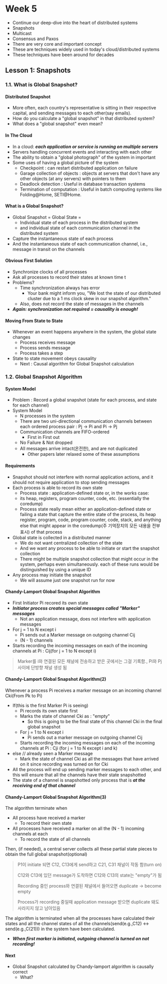 # Week 5

- Continue our deep-dive into the heart of distributed systems
- Snapshots
- Multicast
- Consensus and Paxos
- There are very core and important concept
- These are techniques widely used in today's cloud/distributed systems
- These techniques have been around for decades

## Lesson 1: Snapshots

### 1.1. What is Global Snapshot?

#### Distributed Snapshot

- More often, each country's representative is sitting in their respective capital, and sending messages to each other(say emails).
- How do you calculate a "global snapshot" in that distributed system?
- What does a "global snapshot" even mean?

#### In The Cloud

- In a cloud: ***each application or service is running on multiple servers***
- Servers handling concurrent events and interacting with each other
- The ability to obtain a "global photograph" of the system in important
- Some uses of having a global picture of the system
  - Checkpoint : can restart distributed application on failure
  - Garage collection of objects : objects at servers that don't have any other objects (at any servers) with pointers to them
  - Deadlock detection : Useful in database transaction systems
  - Termination of computation : Useful in batch computing systems like Folding@Home, SETI@Home.

#### What is a Global Snapshot?

- Global Snapshot = Global State = 
  - Individual state of each process in the distributed system
  - and individual state of each communication channel in the distributed system
- Capture the instantaneous state of each process
- And the instantaneous state of each communication channel, i.e., message in transit on the channels

#### Obvious First Solution

- Synchronize clocks of all processes
- Ask all processes to record their states at known time t
- Problems?
  - Time synchronization always has error
    - Your bank might inform you, "We lost the state of our distributed cluster due to a 1 ms clock skew in our snapshot algorithm."
  - Also, does not record the state of messages in the channels
- ***Again: synchronization not required = causality is enough!***

####  Moving From State to State

- Whenever an event happens anywhere in the system, the global state changes
  - Process receives message
  - Process sends message
  - Process takes a step
- State to state movement obeys causality
  - Next : Causal algorithm for Global Snapshot calculation

### 1.2. Global Snapshot Algorithm

#### System Model

- Problem : Record a global snapshot (state for each process, and state for each channel)
- System Model 
  - N processes in the system
  - There are two uni-directional communication channels between each ordered process pair :
    Pj -> Pi and Pi -> Pj
  - Communication channels are FIFO-ordered
    - First in First out
  - No Failure & Not dropped
  - All messages arrive intact(온전한), and are not duplicated
    - Other papers later relaxed some of these assumptions

#### Requirements

- Snapshot should not interfere with normal application actions, and it should not require application to stop sending messages
- Each process is able to record its own state
  - Process state : application-defined state or, in the works case:
  - its heap, registers, program counter, code, etc. (essentially the coredump)
  - Process state really mean either an application-defined state or failing a state that capture the entire state of the process, its heap register, program, code, program counter, code, stack, and anything else that might appear in the coredump(주 기억장치의 모든 내용을 전부 표시) of that process
- Global state is collected in a distributed manner
  - We do not want centralized collection of the state
  - And we want any process to be able to initiate or start the snapshot collection
  - There might be multiple snapshot collection that might occur in the system, perhaps even simultaneously. each of these runs would be distinguished by using a unique ID
- Any process may initiate the snapshot
  - We will assume just one snapshot run for now

#### Chandy-Lamport Global Snapshot Algorithm

- First Initiator Pi recored its own state
- ***Initiator process creates special messages called "Marker" messages***
  - Not an application message, does not interfere with application messages
- For j = 1 to N except i
  - Pi sends out a Marker message on outgoing channel Cij 
  - (N - 1) channels
- Starts recording the incoming messages on each of the incoming channels at Pi : Cij(for j = 1 to N except i)

> Marker를 i와 연결된 모든 채널에 전송하고 받은 곳에서는 그걸 기록함., Pi와 Pj사이에 단방향 채널 생성 됨

#### Chandy-Lamport Global Snapshot Algorithm(2)

Whenever a process Pi receives a marker message on an incoming channel Cki(From Pk to Pi)

- If(this is the first Marker Pi is seeing)
  - Pi records its own state first
  - Marks the state of channel Cki as : "empty"
    - So this is going to be the final state of this channel Cki in the final global snapshot
  - For j = 1 to N except i
    - Pi sends out a marker message on outgoing channel Cij
  - Starts recording the incoming messages on each of the incoming channels at Pi : Cji
    (for j = 1 to N except i and k)
- else // already seen a Marker message
  - Mark the state of channel Cki as all the messages that have arrived on it since recording was turned on for Cki
- All the process will end up sending marker messages to each other, and this will ensure that all the channels have their state snapshotted
- The state of a channel is snapshotted only process that is ***at the receiving end of that channel***

#### Chandy-Lamport Global Snapshot Algorithm(3)

The algorithm terminate when

- All process have received a marker
  - To record their own state
- All processes have received a marker on all the (N - 1) incoming channels at each
  - To record the state of all channels

Then, (if needed), a central server collects all these partial state pieces to obtain the full global snapshot(optional)

> P1이 initiate 되면 C12, C13에게 send하고 C21, C31 채널이 작동 함(turn on)
>
> C12와 C13에 있던 message가 도착하면 C12와 C13의 state는 "empty"가 됨
>
> Recording 중인 process와 연결된 채널에서 들어오면 duplicate -> become empty
>
> Process가 recording 중일때 application message 받으면 duplicate 돼도 사라지지 않고 남아있음 

The algorithm is terminated when all the processes have calculated their states and all the channel states of all the channels(send(e.g.,C12) <-> send(e.g.,C(21))) in the system have been calculated.

- ***When first marker is initiated, outgoing channel is turned on not recording!***

#### Next

- Global Snapshot calculated by Chandy-lamport algorithm is causally correct
  - What?